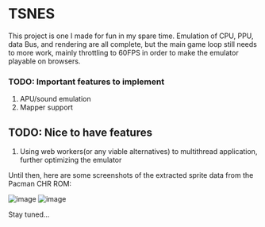 # TSNES

This project is one I made for fun in my spare time. Emulation of CPU, PPU, data Bus, and rendering are all complete, but the main game loop still needs to more work, mainly throttling to 60FPS in order to make the emulator playable on browsers.

### TODO: Important features to implement

1. APU/sound emulation
2. Mapper support

## TODO: Nice to have features
1. Using web workers(or any viable alternatives) to multithread application, further optimizing the emulator

Until then, here are some screenshots of the extracted sprite data from the Pacman CHR ROM:

![image](https://github.com/a-N21029/TSNES_emulator/assets/92868415/0bebd615-f20e-4036-84d9-9e689415e096)
![image](https://github.com/a-N21029/TSNES_emulator/assets/92868415/facaf700-2704-4af4-91b7-af261a1c6147)

Stay tuned...
